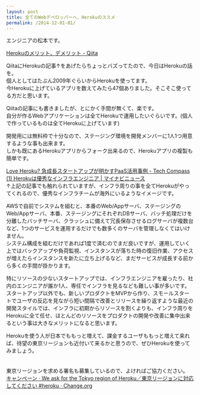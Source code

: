 ```yaml
---
layout: post
title: 全てのWebデベロッパーへ、Herokuのススメ
permalink: /2014-12-01-01/
---
```


エンジニアの松本です。

[Herokuのメリット、デメリット - Qiita](http://qiita.com/shu_0115/items/0106198f7a0be2f2a509)

QiitaにHerokuの記事↑をあげたらちょっとバズってたので、今日はHerokuの話を。<br>
個人としてはたぶん2009年ぐらいからHerokuを使ってます。<br>
今Herokuに上げているアプリを数えてみたら47個ありました。そこそこ使ってる方だと思います。<br>

Qiitaの記事にも書きましたが、とにかく手間が無くて、楽です。<br>
自分が作るWebアプリケーションは全てHerokuで運用したいぐらいです。(個人で作っているものは全てHerokuに上げています)<br>

開発用には無料枠で十分なので、ステージング環境を開発メンバーに1人1つ用意するような事も出来ます。<br>
しかも既にあるHerokuアプリからフォーク出来るので、Herokuアプリの複製も簡単です。<br>

[Love Heroku? 急成長スタートアップが明かすPaaS活用事例 - Tech Compass (1) Herokuは優秀なインフラエンジニア | マイナビニュース](http://news.mynavi.jp/articles/2013/12/19/techcompass6/)<br>
↑上記の記事でも触れられていますが、インフラ周りの事を全てHerokuがやってくれるので、優秀なインフラチームが海外にいるようなイメージです。<br>

AWSで自前でシステムを組むと、本番のWeb/Appサーバ、ステージングのWeb/Appサーバ、本番、ステージングにそれぞれDBサーバ、バッチ処理だけを分離したバッチサーバ、クラッシュに備えて冗長保存させるログサーバが複数台など、1つのサービスを運用するだけでも数多くのサーバを管理しなくてはいけません。<br>
システム構成を組むだけであれば1度で済むのでまだ良いですが、運用していく上ではバックアップや負荷監視、インスタンスが落ちた時の復旧作業、アクセスが増えたらインスタンスを新たに立ち上げるなど、まだサービスが成長する前から多くの手間が掛かります。<br>

特にリソースの少ないスタートアップでは、インフラエンジニアを雇ったり、社内のエンジニアが誰か1人、専任でインフラを見るなども難しい事が多いです。<br>
スタートアップ以外でも、新しいプロダクトをMVPから作り、スモールスタートでユーザの反応を見ながら短い間隔で改善とリリースを繰り返すような最近の開発スタイルでは、インフラに初期からリソースを割くよりも、インフラ周りをHerokuに全て任せ、ほとんどのリソースをプロダクトの開発や改善に集中出来るという事は大きなメリットになると思います。<br>

Herokuを使う人が日本でももっと増えて、課金するユーザももっと増えて来れば、待望の東京リージョンも近付いて来るかと思うので、ぜひHerokuを使ってみましょう。<br>
<br>
<br>
東京リージョンを求める署名も募集しているので、よければご協力ください。<br>
[キャンペーン · We ask for the Tokyo region of Heroku／東京リージョンに対応してください #heroku · Change.org](https://www.change.org/p/heroku-inc-we-ask-for-the-tokyo-region-of-heroku-%E6%9D%B1%E4%BA%AC%E3%83%AA%E3%83%BC%E3%82%B8%E3%83%A7%E3%83%B3%E3%81%AB%E5%AF%BE%E5%BF%9C%E3%81%97%E3%81%A6%E3%81%8F%E3%81%A0%E3%81%95%E3%81%84-heroku)

